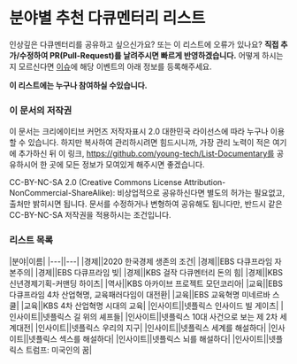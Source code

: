 # 분야별 추천 다큐멘터리 리스트

인상깊은 다큐멘터리를 공유하고 싶으신가요? 또는 이 리스트에 오류가 있나요? **직접 추가/수정하여 PR(Pull-Request)를 날려주시면 빠르게 반영하겠습니다.** 어떻게 하시는지 모르신다면 [이슈](https://github.com/young-tech/List-Documentary/issues)에 해당 이벤트의 아래 정보를 등록해주세요.

**이 리스트에는 누구나 참여하실 수있습니다.**

### 이 문서의 저작권
 이 문서는 크리에이티브 커먼즈 저작자표시 2.0 대한민국 라이선스에 따라 누구나 이용할 수 있습니다. 하지만 복사하여 관리하시려면 힘드시니까, 가장 관리 노력이 적은 여기에 추가하신 뒤 이 링크, https://github.com/young-tech/List-Documentary를 공유하시어 한 곳에 모든 정보가 모여있게 해주시면 좋겠습니다.

CC-BY-NC-SA 2.0 (Creative Commons License Attribution-NonCommercial-ShareAlike): 비상업적으로 공유하신다면 별도의 허가는 필요없고, 출처만 밝히시면 됩니다. 문서를 수정하거나 변형하여 공유해도 됩니다만, 반드시 같은 CC-BY-NC-SA 저작권을 적용하시는 조건입니다.

### 리스트 목록

|분야|이름|
|---||---|
|경제||2020 한국경제 생존의 조건|
|경제||EBS 다큐프라임 자본주의|
|경제||EBS 다큐프라임 빚|
|경제||KBS 걸작 다큐멘터리 돈의 힘|
|경제||KBS 신년경제기획-커맨딩 하이츠|
|역사||KBS 아카이브 프로젝트 모던코리아|
|교육||EBS 다큐프라임 4차 산업혁명, 교육패러다임이 대전환|
|교육||EBS 교육혁명 미네르바 스쿨|
|교육||KBS 4차 산업혁명 시대의 교육|
|인사이트||넷플릭스 인사이드 빌 게이츠|
|인사이트||넷플릭스 길 위의 셰프들|
|인사이트||넷플릭스 10대 사건으로 보는 제 2차 세계대전|
|인사이트||넷플릭스 우리의 지구|
|인사이트||넷플릭스 세계를 해설하다|
|인사이트||넷플릭스 섹스를 해설하다|
|인사이트||넷플릭스 뇌를 해설하다|
|인사이트||넷플릭스 트럼프: 미국인의 꿈|
